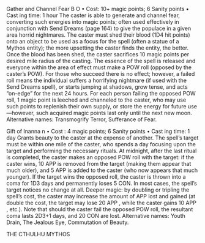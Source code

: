 Gather and Channel Fear B O
• Cost:  10+ magic points; 6 Sanity points
•
 Cast
ing time: 1 hour
The caster is able to generate and channel fear, converting 
such energies into magic points; often used effectively in 
conjunction with Send Dreams (page 164)  to give the 
populace in a given area horrid nightmares. 
The caster must shed their blood (1D4 hit points) onto 
an object to be used as a focus for the spell (often a statue 
of a Mythos entity); the more upsetting the caster finds the 
entity, the better. Once the blood has been shed, the caster 
sacrifices 10 magic points per desired mile radius of the 
casting. The essence of the spell is released and everyone 
within the area of effect must make a POW roll (opposed 
by the caster’s POW). For those who succeed there is no 
effect; however, a failed roll means the individual suffers a 
horrifying nightmare (if used with the Send Dreams spell), 
or starts jumping at shadows, grow tense, and acts “on-edge” 
for the next 24 hours. For each person failing the opposed 
POW roll, 1 magic point is leeched and channeled to the 
caster, who may use such points to replenish their own 
supply, or store the energy for future use—however, such 
acquired magic points last only until the next new moon. 
Alternative names: Transmogrify Terror, Sufferance of Fear.

Gift of Inanna n
• Cost : 4 magic points; 6 Sanity points
•
 Cast
ing time: 1 day
Grants beauty to the caster at the expense of another. The 
spell’s target must be within one mile of the caster, who 
spends a day focusing upon the target and performing 
the necessary rituals. At midnight, after the last ritual is 
completed, the caster makes an opposed POW roll with 
the target: if the caster wins, 10 APP is removed from the 
target (making them appear that much older), and 5 APP is 
added to the caster (who now appears that much younger). 
If the target wins the opposed roll, the caster is thrown 
into a coma for 1D3 days and permanently loses 5 CON. 
In most cases, the spell’s target notices no change at all.
Deeper magic: by doubling or tripling the spell’s cost, the caster 
may increase the amount of APP lost and gained (at double the 
cost, the target may lose 20 APP , while the caster gains 10 APP , 
etc.). Note that should the caster fail the opposed POW roll, the 
resultant coma lasts 2D3+1 days, and 20 CON are lost. 
Alternative names: Youth Drain, The Jealous Eye, 
Commutation of Beauty.

THE CTHULHU MYTHOS
